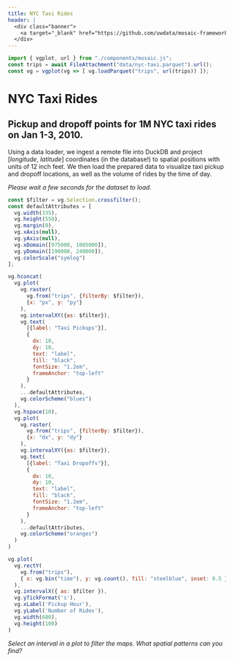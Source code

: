 ```yaml
---
title: NYC Taxi Rides
header: |
  <div class="banner">
    <a target="_blank" href="https://github.com/uwdata/mosaic-framework-example/blob/main/docs/nyc-taxi-rides.md?plain=1"><span>View source ↗</span></a>
  </div>
---
```


```js
import { vgplot, url } from "./components/mosaic.js";
const trips = await FileAttachment("data/nyc-taxi.parquet").url();
const vg = vgplot(vg => [ vg.loadParquet("trips", url(trips)) ]);
```

# NYC Taxi Rides
## Pickup and dropoff points for 1M NYC taxi rides on Jan 1-3, 2010.

Using a data loader, we ingest a remote file into DuckDB and project [_longitude_, _latitude_] coordinates (in the database!) to spatial positions with units of 12 inch feet.
We then load the prepared data to visualize taxi pickup and dropoff locations, as well as the volume of rides by the time of day.

_Please wait a few seconds for the dataset to load._

```js
const $filter = vg.Selection.crossfilter();
const defaultAttributes = [
  vg.width(335),
  vg.height(550),
  vg.margin(0),
  vg.xAxis(null),
  vg.yAxis(null),
  vg.xDomain([975000, 1005000]),
  vg.yDomain([190000, 240000]),
  vg.colorScale("symlog")
];
```

```js
vg.hconcat(
  vg.plot(
    vg.raster(
      vg.from("trips", {filterBy: $filter}),
      {x: "px", y: "py"}
    ),
    vg.intervalXY({as: $filter}),
    vg.text(
      [{label: "Taxi Pickups"}],
      {
        dx: 10,
        dy: 10,
        text: "label",
        fill: "black",
        fontSize: "1.2em",
        frameAnchor: "top-left"
      }
    ),
    ...defaultAttributes,
    vg.colorScheme("blues")
  ),
  vg.hspace(10),
  vg.plot(
    vg.raster(
      vg.from("trips", {filterBy: $filter}),
      {x: "dx", y: "dy"}
    ),
    vg.intervalXY({as: $filter}),
    vg.text(
      [{label: "Taxi Dropoffs"}],
      {
        dx: 10,
        dy: 10,
        text: "label",
        fill: "black",
        fontSize: "1.2em",
        frameAnchor: "top-left"
      }
    ),
    ...defaultAttributes,
    vg.colorScheme("oranges")
  )
)
```

```js
vg.plot(
  vg.rectY(
    vg.from("trips"),
    { x: vg.bin("time"), y: vg.count(), fill: "steelblue", inset: 0.5 }
  ),
  vg.intervalX({ as: $filter }),
  vg.yTickFormat('s'),
  vg.xLabel('Pickup Hour'),
  vg.yLabel('Number of Rides'),
  vg.width(680),
  vg.height(100)
)
```

_Select an interval in a plot to filter the maps.
What spatial patterns can you find?_
